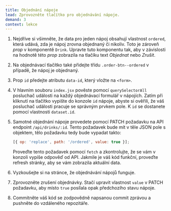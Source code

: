 ```yaml
---
title: Objednání nápoje
lead: Zprovozněte tlačítko pro objednávání nápoje.
demand: 3
context: lekce
---
```


1.  Nejdříve si všimněte, že data pro jeden nápoj obsahují vlastnost `ordered`, která udává, zda je nápoj zrovna objednaný či nikoliv. Toto je zároveň _prop_ v komponentě `Drink`. Upravte tuto komponentu tak, aby v závislosti na hodnotě této _prop_ zobrazila na tlačíku text _Objednat_ nebo _Zrušit_.
1.  Na objednávací tlačítko také přidejte třídu `.order-btn--ordered` v případě, že nápoj je objednaný.
1.  Prop `id` předejte atributu `data-id`, který vložte na `<form>`.
1.  V hlavním souboru `index.jsx` pověste pomocí `querySelectorAll` posluchač události na každý objednávací formulář v nápojích. Zatím při kliknutí na tlačítko vypište do konzole `id` nápoje, abyste si ověřili, že váš posluchač události pracuje se správným prvkem pole. K `id` se dostanete pomocí vlastnosti `dataset.id`.
1.  Samotné objednání nápoje provedete pomocí PATCH požadavku na API endpoint `/api/drinks/:id`. Tento požadavek bude mít v těle JSON pole s objektem, tělo požadavku tedy bude vypadat takto:

    ```js
    [{ op: 'replace', path: '/ordered', value: true }];
    ```

    Proveďte tento požadavek pomocí `fetch` a zkontrolujte, že se vám v konzoli vypíše odpověď od API. Jakmile je váš kód funkční, proveďte refresh stránky, aby se vám zobrazila aktuální data.

1.  Vyzkoušejte si na stránce, že objednávání nápojů funguje.
1.  Zprovozněte zrušení objednávky. Stačí upravit vlastnost `value` v PATCH požadavku, aby místo `true` posílala opak předchozího stavu nápoje.
1.  Commitněte váš kód se zodpovědně napsanou commit zprávou a pushněte do vzdáleného repozitáře.
